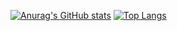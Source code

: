 [![Anurag's GitHub stats](https://github-readme-stats.vercel.app/api?username=kotama7)](https://github.com/kotama7/github-readme-stats)
[![Top Langs](https://github-readme-stats.vercel.app/api/top-langs/?username=kotama7&langs_count=8)](https://github.com/anuraghazra/github-readme-stats)
